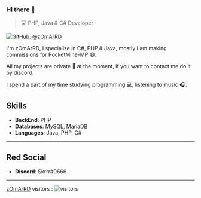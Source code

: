 ### Hi there 👋
 

>  💻 PHP, Java & C# Developer

[![GitHub: @zOmArRD](https://img.shields.io/github/followers/zOmArRD?label=follow&style=social)](https://github.com/zOmArRD)

I'm zOmArRD, I specialize in C#, PHP & Java, mostly I am making commissions for PocketMine-MP 😄.

All my projects are private :walking: at the moment, if you want to contact me do it by discord.

I spend a part of my time studying programming 💻, listening to music :headphones:.

## Skills
- **BackEnd**: PHP
- **Databases**: MySQL, MariaDB
- **Languages**: Java, PHP, C#

---
## Red Social
- **Discord**: Skrrr#0666

---
[zOmArRD](https://github.com/zOmArRD)
visitors : ![visitors](https://visitor-badge.glitch.me/badge?page_id=zOmArRD)
